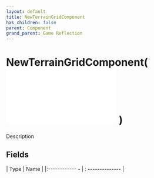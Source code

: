 ```yaml
---
layout: default
title: NewTerrainGridComponent
has_children: false
parent: Component
grand_parent: Game Reflection
---
```

# NewTerrainGridComponent( ![ SpatialInterface ](game-reflection/components/spatial_interface.md) )
Description 

## Fields
| Type | Name |
|:------------ - | : -------------- |

